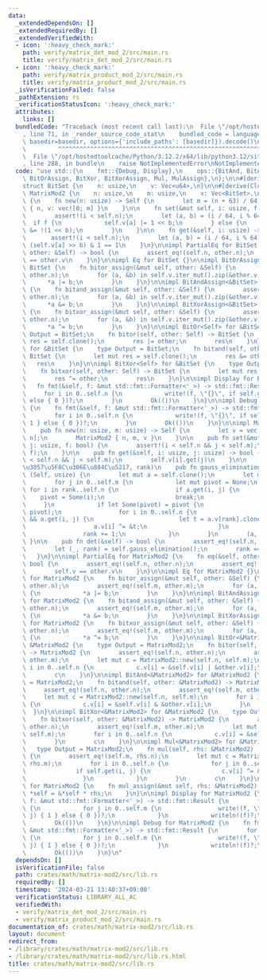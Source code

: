 ```yaml
---
data:
  _extendedDependsOn: []
  _extendedRequiredBy: []
  _extendedVerifiedWith:
  - icon: ':heavy_check_mark:'
    path: verify/matrix_det_mod_2/src/main.rs
    title: verify/matrix_det_mod_2/src/main.rs
  - icon: ':heavy_check_mark:'
    path: verify/matrix_product_mod_2/src/main.rs
    title: verify/matrix_product_mod_2/src/main.rs
  _isVerificationFailed: false
  _pathExtension: rs
  _verificationStatusIcon: ':heavy_check_mark:'
  attributes:
    links: []
  bundledCode: "Traceback (most recent call last):\n  File \"/opt/hostedtoolcache/Python/3.12.2/x64/lib/python3.12/site-packages/onlinejudge_verify/documentation/build.py\"\
    , line 71, in _render_source_code_stat\n    bundled_code = language.bundle(stat.path,\
    \ basedir=basedir, options={'include_paths': [basedir]}).decode()\n          \
    \         ^^^^^^^^^^^^^^^^^^^^^^^^^^^^^^^^^^^^^^^^^^^^^^^^^^^^^^^^^^^^^^^^^^^^^^^^^^^^^^^^^\n\
    \  File \"/opt/hostedtoolcache/Python/3.12.2/x64/lib/python3.12/site-packages/onlinejudge_verify/languages/rust.py\"\
    , line 288, in bundle\n    raise NotImplementedError\nNotImplementedError\n"
  code: "use std::{\n    fmt::{Debug, Display},\n    ops::{BitAnd, BitAndAssign, BitOr,\
    \ BitOrAssign, BitXor, BitXorAssign, Mul, MulAssign},\n};\n\n#[derive(Clone)]\n\
    struct BitSet {\n    n: usize,\n    v: Vec<u64>,\n}\n\n#[derive(Clone)]\npub struct\
    \ MatrixMod2 {\n    n: usize,\n    m: usize,\n    v: Vec<BitSet>,\n}\n\nimpl BitSet\
    \ {\n    fn new(n: usize) -> Self {\n        let m = (n + 63) / 64;\n        BitSet\
    \ { n, v: vec![0; m] }\n    }\n\n    fn set(&mut self, i: usize, f: bool) {\n\
    \        assert!(i < self.n);\n        let (a, b) = (i / 64, i % 64);\n      \
    \  if f {\n            self.v[a] |= 1 << b;\n        } else {\n            self.v[a]\
    \ &= !(1 << b);\n        }\n    }\n\n    fn get(&self, i: usize) -> bool {\n \
    \       assert!(i < self.n);\n        let (a, b) = (i / 64, i % 64);\n       \
    \ (self.v[a] >> b) & 1 == 1\n    }\n}\n\nimpl PartialEq for BitSet {\n    fn eq(&self,\
    \ other: &Self) -> bool {\n        assert_eq!(self.n, other.n);\n        self.v\
    \ == other.v\n    }\n}\n\nimpl Eq for BitSet {}\n\nimpl BitOrAssign<&BitSet> for\
    \ BitSet {\n    fn bitor_assign(&mut self, other: &Self) {\n        assert_eq!(self.n,\
    \ other.n);\n        for (a, &b) in self.v.iter_mut().zip(&other.v) {\n      \
    \      *a |= b;\n        }\n    }\n}\n\nimpl BitAndAssign<&BitSet> for BitSet\
    \ {\n    fn bitand_assign(&mut self, other: &Self) {\n        assert_eq!(self.n,\
    \ other.n);\n        for (a, &b) in self.v.iter_mut().zip(&other.v) {\n      \
    \      *a &= b;\n        }\n    }\n}\n\nimpl BitXorAssign<&BitSet> for BitSet\
    \ {\n    fn bitxor_assign(&mut self, other: &Self) {\n        assert_eq!(self.n,\
    \ other.n);\n        for (a, &b) in self.v.iter_mut().zip(&other.v) {\n      \
    \      *a ^= b;\n        }\n    }\n}\n\nimpl BitOr<Self> for &BitSet {\n    type\
    \ Output = BitSet;\n    fn bitor(self, other: Self) -> BitSet {\n        let mut\
    \ res = self.clone();\n        res |= other;\n        res\n    }\n}\n\nimpl BitAnd<Self>\
    \ for &BitSet {\n    type Output = BitSet;\n    fn bitand(self, other: Self) ->\
    \ BitSet {\n        let mut res = self.clone();\n        res &= other;\n     \
    \   res\n    }\n}\n\nimpl BitXor<Self> for &BitSet {\n    type Output = BitSet;\n\
    \    fn bitxor(self, other: Self) -> BitSet {\n        let mut res = self.clone();\n\
    \        res ^= other;\n        res\n    }\n}\n\nimpl Display for BitSet {\n \
    \   fn fmt(&self, f: &mut std::fmt::Formatter<'_>) -> std::fmt::Result {\n   \
    \     for i in 0..self.n {\n            write!(f, \"{}\", if self.get(i) { 1 }\
    \ else { 0 })?;\n        }\n        Ok(())\n    }\n}\n\nimpl Debug for BitSet\
    \ {\n    fn fmt(&self, f: &mut std::fmt::Formatter<'_>) -> std::fmt::Result {\n\
    \        for i in 0..self.n {\n            write!(f, \"{}\", if self.get(i) {\
    \ 1 } else { 0 })?;\n        }\n        Ok(())\n    }\n}\n\nimpl MatrixMod2 {\n\
    \    pub fn new(n: usize, m: usize) -> Self {\n        let v = vec![BitSet::new(m);\
    \ n];\n        MatrixMod2 { n, m, v }\n    }\n\n    pub fn set(&mut self, i: usize,\
    \ j: usize, f: bool) {\n        assert!(i < self.n && j < self.m);\n        self.v[i].set(j,\
    \ f);\n    }\n\n    pub fn get(&self, i: usize, j: usize) -> bool {\n        assert!(i\
    \ < self.n && j < self.m);\n        self.v[i].get(j)\n    }\n\n    // (\u6383\u51FA\
    \u3057\u5F8C\u306E\u884C\u5217, rank)\n    pub fn gauss_elimination(&self) ->\
    \ (Self, usize) {\n        let mut a = self.clone();\n        let mut rank = 0;\n\
    \        for j in 0..self.m {\n            let mut pivot = None;\n           \
    \ for i in rank..self.n {\n                if a.get(i, j) {\n                \
    \    pivot = Some(i);\n                    break;\n                }\n       \
    \     }\n            if let Some(pivot) = pivot {\n                a.v.swap(rank,\
    \ pivot);\n                for i in 0..self.n {\n                    if i != rank\
    \ && a.get(i, j) {\n                        let t = a.v[rank].clone();\n     \
    \                   a.v[i] ^= &t;\n                    }\n                }\n\
    \                rank += 1;\n            }\n        }\n        (a, rank)\n   \
    \ }\n\n    pub fn det(&self) -> bool {\n        assert_eq!(self.n, self.m);\n\
    \        let (_, rank) = self.gauss_elimination();\n        rank == self.n\n \
    \   }\n}\n\nimpl PartialEq for MatrixMod2 {\n    fn eq(&self, other: &Self) ->\
    \ bool {\n        assert_eq!(self.n, other.n);\n        assert_eq!(self.m, other.m);\n\
    \        self.v == other.v\n    }\n}\n\nimpl Eq for MatrixMod2 {}\n\nimpl BitOrAssign<&MatrixMod2>\
    \ for MatrixMod2 {\n    fn bitor_assign(&mut self, other: &Self) {\n        assert_eq!(self.n,\
    \ other.n);\n        assert_eq!(self.m, other.m);\n        for (a, b) in self.v.iter_mut().zip(&other.v)\
    \ {\n            *a |= b;\n        }\n    }\n}\n\nimpl BitAndAssign<&MatrixMod2>\
    \ for MatrixMod2 {\n    fn bitand_assign(&mut self, other: &Self) {\n        assert_eq!(self.n,\
    \ other.n);\n        assert_eq!(self.m, other.m);\n        for (a, b) in self.v.iter_mut().zip(&other.v)\
    \ {\n            *a &= b;\n        }\n    }\n}\n\nimpl BitXorAssign<&MatrixMod2>\
    \ for MatrixMod2 {\n    fn bitxor_assign(&mut self, other: &Self) {\n        assert_eq!(self.n,\
    \ other.n);\n        assert_eq!(self.m, other.m);\n        for (a, b) in self.v.iter_mut().zip(&other.v)\
    \ {\n            *a ^= b;\n        }\n    }\n}\n\nimpl BitOr<&MatrixMod2> for\
    \ &MatrixMod2 {\n    type Output = MatrixMod2;\n    fn bitor(self, other: &MatrixMod2)\
    \ -> MatrixMod2 {\n        assert_eq!(self.n, other.n);\n        assert_eq!(self.m,\
    \ other.m);\n        let mut c = MatrixMod2::new(self.n, self.m);\n        for\
    \ i in 0..self.n {\n            c.v[i] = &self.v[i] | &other.v[i];\n        }\n\
    \        c\n    }\n}\n\nimpl BitAnd<&MatrixMod2> for &MatrixMod2 {\n    type Output\
    \ = MatrixMod2;\n    fn bitand(self, other: &MatrixMod2) -> MatrixMod2 {\n   \
    \     assert_eq!(self.n, other.n);\n        assert_eq!(self.m, other.m);\n   \
    \     let mut c = MatrixMod2::new(self.n, self.m);\n        for i in 0..self.n\
    \ {\n            c.v[i] = &self.v[i] & &other.v[i];\n        }\n        c\n  \
    \  }\n}\n\nimpl BitXor<&MatrixMod2> for &MatrixMod2 {\n    type Output = MatrixMod2;\n\
    \    fn bitxor(self, other: &MatrixMod2) -> MatrixMod2 {\n        assert_eq!(self.n,\
    \ other.n);\n        assert_eq!(self.m, other.m);\n        let mut c = MatrixMod2::new(self.n,\
    \ self.m);\n        for i in 0..self.n {\n            c.v[i] = &self.v[i] ^ &other.v[i];\n\
    \        }\n        c\n    }\n}\n\nimpl Mul<&MatrixMod2> for &MatrixMod2 {\n \
    \   type Output = MatrixMod2;\n    fn mul(self, rhs: &MatrixMod2) -> MatrixMod2\
    \ {\n        assert_eq!(self.m, rhs.n);\n        let mut c = MatrixMod2::new(self.n,\
    \ rhs.m);\n        for i in 0..self.n {\n            for j in 0..self.m {\n  \
    \              if self.get(i, j) {\n                    c.v[i] ^= &rhs.v[j];\n\
    \                }\n            }\n        }\n        c\n    }\n}\n\nimpl MulAssign<&MatrixMod2>\
    \ for MatrixMod2 {\n    fn mul_assign(&mut self, rhs: &MatrixMod2) {\n       \
    \ *self = &*self * rhs;\n    }\n}\n\nimpl Display for MatrixMod2 {\n    fn fmt(&self,\
    \ f: &mut std::fmt::Formatter<'_>) -> std::fmt::Result {\n        for i in 0..self.n\
    \ {\n            for j in 0..self.m {\n                write!(f, \"{}\", if self.get(i,\
    \ j) { 1 } else { 0 })?;\n            }\n            writeln!(f)?;\n        }\n\
    \        Ok(())\n    }\n}\n\nimpl Debug for MatrixMod2 {\n    fn fmt(&self, f:\
    \ &mut std::fmt::Formatter<'_>) -> std::fmt::Result {\n        for i in 0..self.n\
    \ {\n            for j in 0..self.m {\n                write!(f, \"{}\", if self.get(i,\
    \ j) { 1 } else { 0 })?;\n            }\n            writeln!(f)?;\n        }\n\
    \        Ok(())\n    }\n}\n"
  dependsOn: []
  isVerificationFile: false
  path: crates/math/matrix-mod2/src/lib.rs
  requiredBy: []
  timestamp: '2024-03-21 13:40:37+09:00'
  verificationStatus: LIBRARY_ALL_AC
  verifiedWith:
  - verify/matrix_det_mod_2/src/main.rs
  - verify/matrix_product_mod_2/src/main.rs
documentation_of: crates/math/matrix-mod2/src/lib.rs
layout: document
redirect_from:
- /library/crates/math/matrix-mod2/src/lib.rs
- /library/crates/math/matrix-mod2/src/lib.rs.html
title: crates/math/matrix-mod2/src/lib.rs
---
```

